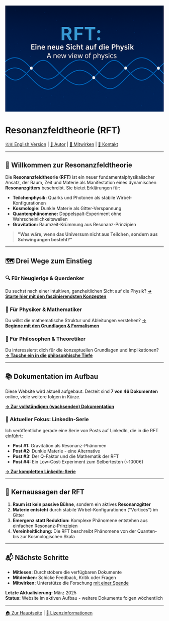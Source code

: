 ![RFT Logo](../assets/images/logo.png)

# Resonanzfeldtheorie (RFT)

[🇬🇧 English Version](../../en/) | [👤 Autor](autor.md) | [🤝 Mitwirken](mitwirken.md) | [📧 Kontakt](kontakt.md)

---

## 🎯 Willkommen zur Resonanzfeldtheorie

Die **Resonanzfeldtheorie (RFT)** ist ein neuer fundamentalphysikalischer Ansatz, der Raum, Zeit und Materie als Manifestation eines dynamischen **Resonanzgitters** beschreibt. Sie bietet Erklärungen für:

- **Teilchenphysik:** Quarks und Photonen als stabile Wirbel-Konfigurationen
- **Kosmologie:** Dunkle Materie als Gitter-Verspannung
- **Quantenphänomene:** Doppelspalt-Experiment ohne Wahrscheinlichkeitswellen
- **Gravitation:** Raumzeit-Krümmung aus Resonanz-Prinzipien

> **"Was wäre, wenn das Universum nicht aus Teilchen, sondern aus Schwingungen besteht?"**

---

## 🗺️ Drei Wege zum Einstieg

### 🔍 Für Neugierige & Querdenker
Du suchst nach einer intuitiven, ganzheitlichen Sicht auf die Physik?
**[→ Starte hier mit den faszinierendsten Konzepten](einstieg/neugierige.md)**

### 🧮 Für Physiker & Mathematiker
Du willst die mathematische Struktur und Ableitungen verstehen?
**[→ Beginne mit den Grundlagen & Formalismen](einstieg/physiker.md)**

### 💭 Für Philosophen & Theoretiker
Du interessierst dich für die konzeptuellen Grundlagen und Implikationen?
**[→ Tauche ein in die philosophische Tiefe](einstieg/philosophen.md)**

---

## 📚 Dokumentation im Aufbau

Diese Website wird aktuell aufgebaut. Derzeit sind **7 von 46 Dokumenten** online, viele weitere folgen in Kürze.

**[→ Zur vollständigen (wachsenden) Dokumentation](docs/README.md)**

### 🔬 Aktueller Fokus: LinkedIn-Serie
Ich veröffentliche gerade eine Serie von Posts auf LinkedIn, die in die RFT einführt:

- **Post #1:** Gravitation als Resonanz-Phänomen
- **Post #2:** Dunkle Materie - eine Alternative
- **Post #3:** Der Q-Faktor und die Mathematik der RFT
- **Post #4:** Ein Low-Cost-Experiment zum Selbertesten (~1000€)

**[→ Zur kompletten LinkedIn-Serie](linkedin-serie.md)**

---

## 💎 Kernaussagen der RFT

1. **Raum ist kein passive Bühne**, sondern ein aktives **Resonanzgitter**
2. **Materie entsteht** durch stabile Wirbel-Konfigurationen ("Vortices") im Gitter  
3. **Emergenz statt Reduktion:** Komplexe Phänomene entstehen aus einfachen Resonanz-Prinzipien
4. **Vereinheitlichung:** Die RFT beschreibt Phänomene von der Quanten- bis zur Kosmologischen Skala

---

## 📬 Nächste Schritte

- **Mitlesen:** Durchstöbere die verfügbaren Dokumente
- **Mitdenken:** Schicke Feedback, Kritik oder Fragen
- **Mitwirken:** Unterstütze die Forschung [mit einer Spende](mitwirken.md)

**Letzte Aktualisierung:** März 2025  
**Status:** Website im aktiven Aufbau - weitere Dokumente folgen wöchentlich

---
[🏠 Zur Hauptseite](../../) | [📜 Lizenzinformationen](../../LICENSE)
